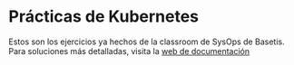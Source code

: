 # Prácticas de Kubernetes
Estos son los ejercicios ya hechos de la classroom de SysOps de Basetis. Para soluciones más detalladas, visita la [web de documentación](https://convenio-docs.data.pre.basetis.com)
